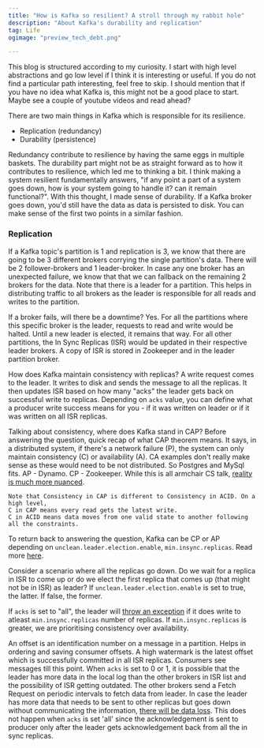 ```yaml
---
title: "How is Kafka so resilient? A stroll through my rabbit hole"
description: "About Kafka's durability and replication"
tag: Life
ogimage: "preview_tech_debt.png"

---
```


This blog is structured according to my curiosity. I start with high level abstractions and go low level if I think it is interesting or useful. If you do not find a particular path interesting, feel free to skip. I should mention that if you have no idea what Kafka is, this might not be a good place to start. Maybe see a couple of youtube videos and read ahead?

There are two main things in Kafka which is responsible for its resilience.
-  Replication (redundancy)
-  Durability (persistence)


Redundancy contribute to resilience by having the same eggs in multiple baskets. The durability part might not be as straight forward as to how it contributes to resilience, which led me to thinking a bit. I think making a system resilient fundamentally answers,  "if any point a part of a system goes down, how is your system going to handle it? can it remain functional?". With this thought, I made sense of durability. If a Kafka broker goes down, you'd still have the data as data is persisted to disk. You can make sense of the first two points in a similar fashion.

### Replication
If a Kafka topic's partition is 1 and replication is 3, we know that there are going to be 3 different brokers corrying the single partition's data. There will be 2 follower-brokers and 1 leader-broker. In case any one broker has an unexpected failure, we know that that we can fallback on the remaining 2 brokers for the data. Note that there is a leader for a partition. This helps in distributing traffic to all brokers as the leader is responsible for all reads and writes to the partition.

If a broker fails, will there be a downtime? Yes. For all the partitions where this specific broker is the leader, requests to read and write would be halted. Until a new leader is elected, it remains that way. For all other partitions, the In Sync Replicas (ISR) would be updated in their respective leader brokers. A copy of ISR is stored in Zookeeper and in the leader partition broker.

How does Kafka maintain consistency with replicas? A write request comes to the leader. It writes to disk and sends the message to all the replicas. It then updates ISR based on how many "acks" the leader gets back on successful write to replicas. Depending on `acks` value, you can define what a producer write success means for you - if it was written on leader or if it was written on all ISR replicas.

Talking about consistency, where does Kafka stand in CAP? Before answering the question, quick recap of what CAP theorem means. It says, in a distributed system, if there's a network failure (P), the system can only maintain consistency (C) or availability (A). CA examples don't really make sense as these would need to be not distributed. So Postgres and MySql fits. AP - Dynamo. CP - Zookeeper. While this is all armchair CS talk, [reality is much more nuanced](https://martin.kleppmann.com/2015/05/11/please-stop-calling-databases-cp-or-ap.html).

	Note that Consistency in CAP is different to Consistency in ACID. On a high level,
	C in CAP means every read gets the latest write.
	C in ACID means data moves from one valid state to another following all the constraints. 

To return back to answering the question, Kafka can be CP or AP depending on `unclean.leader.election.enable`, `min.insync.replicas`. Read more [here](https://kafka.apache.org/documentation/#design_ha).

Consider a scenario where all the replicas go down. Do we wait for a replica in ISR to come up or do we elect the first replica that comes up (that might not be in ISR) as leader? If `unclean.leader.election.enable` is set to true, the latter. If false, the former.

If `acks` is set to "all", the leader will [throw an exception](https://docs.confluent.io/platform/current/installation/configuration/topic-configs.html) if it does write to atleast  `min.insync.replicas` number of replicas. If `min.insync.replicas` is greater, we are prioritising consistency over availability.

An offset is an identification number on a message in a partition. Helps in ordering and saving consumer offsets.
A high watermark is the latest offset which is successfully committed in all ISR replicas. Consumers see messages till this point. When `acks` is set to 0 or 1, it is possible that the leader has more data in the local log than the other brokers in ISR list and the possibility of ISR getting outdated. The other brokers send a Fetch Request on periodic intervals to fetch data from leader. In case the leader has more data that needs to be sent to other replicas but goes down without communicating the information, [there will be data loss](https://jack-vanlightly.com/blog/2018/9/14/how-to-lose-messages-on-a-kafka-cluster-part1). This does not happen when `acks` is set 'all' since the acknowledgement is sent to producer only after the leader gets acknowledgement back from all the in sync replicas. 

